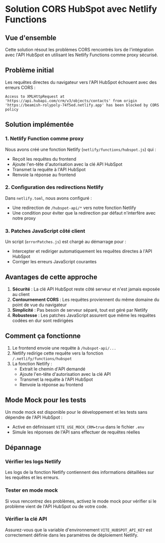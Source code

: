 # Solution CORS HubSpot avec Netlify Functions

## Vue d'ensemble

Cette solution résout les problèmes CORS rencontrés lors de l'intégration avec l'API HubSpot en utilisant les Netlify Functions comme proxy sécurisé.

## Problème initial

Les requêtes directes du navigateur vers l'API HubSpot échouent avec des erreurs CORS :

```
Access to XMLHttpRequest at 'https://api.hubapi.com/crm/v3/objects/contacts' from origin 'https://beamish-rolypoly-74f5ed.netlify.app' has been blocked by CORS policy
```

## Solution implémentée

### 1. Netlify Function comme proxy

Nous avons créé une fonction Netlify (`netlify/functions/hubspot.js`) qui :
- Reçoit les requêtes du frontend
- Ajoute l'en-tête d'autorisation avec la clé API HubSpot
- Transmet la requête à l'API HubSpot
- Renvoie la réponse au frontend

### 2. Configuration des redirections Netlify

Dans `netlify.toml`, nous avons configuré :
- Une redirection de `/hubspot-api/*` vers notre fonction Netlify
- Une condition pour éviter que la redirection par défaut n'interfère avec notre proxy

### 3. Patches JavaScript côté client

Un script (`errorPatches.js`) est chargé au démarrage pour :
- Intercepter et rediriger automatiquement les requêtes directes à l'API HubSpot
- Corriger les erreurs JavaScript courantes

## Avantages de cette approche

1. **Sécurité** : La clé API HubSpot reste côté serveur et n'est jamais exposée au client
2. **Contournement CORS** : Les requêtes proviennent du même domaine du point de vue du navigateur
3. **Simplicité** : Pas besoin de serveur séparé, tout est géré par Netlify
4. **Robustesse** : Les patches JavaScript assurent que même les requêtes codées en dur sont redirigées

## Comment ça fonctionne

1. Le frontend envoie une requête à `/hubspot-api/...`
2. Netlify redirige cette requête vers la fonction `/.netlify/functions/hubspot`
3. La fonction Netlify :
   - Extrait le chemin d'API demandé
   - Ajoute l'en-tête d'autorisation avec la clé API
   - Transmet la requête à l'API HubSpot
   - Renvoie la réponse au frontend

## Mode Mock pour les tests

Un mode mock est disponible pour le développement et les tests sans dépendre de l'API HubSpot :
- Activé en définissant `VITE_USE_MOCK_CRM=true` dans le fichier `.env`
- Simule les réponses de l'API sans effectuer de requêtes réelles

## Dépannage

### Vérifier les logs Netlify

Les logs de la fonction Netlify contiennent des informations détaillées sur les requêtes et les erreurs.

### Tester en mode mock

Si vous rencontrez des problèmes, activez le mode mock pour vérifier si le problème vient de l'API HubSpot ou de votre code.

### Vérifier la clé API

Assurez-vous que la variable d'environnement `VITE_HUBSPOT_API_KEY` est correctement définie dans les paramètres de déploiement Netlify.